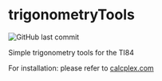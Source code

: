 # trigonometryTools
![GitHub last commit](https://img.shields.io/github/last-commit/JasperDG828/trigonometryTools?style=plastic)

Simple trigonometry tools for the TI84

For installation: please refer to [calcplex.com](https://calcplex.com/ti84plusce-programs-tutorial/)
